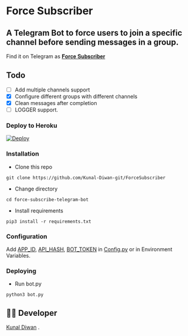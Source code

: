 # Force Subscriber

**A Telegram Bot to force users to join a specific channel before sending messages in a group.**
- 
Find it on Telegram as [𝐅𝐨𝐫𝐜𝐞 𝐒𝐮𝐛𝐬𝐜𝐫𝐢𝐛𝐞𝐫](https://t.me/ForceSubscriber_Bot)

## Todo
- [ ] Add multiple channels support
- [X] Configure different groups with different channels
- [X] Clean messages after completion
- [ ] LOGGER support.

### Deploy to Heroku
[![Deploy](https://www.herokucdn.com/deploy/button.svg)](https://heroku.com/deploy?template=https://github.com/Kunal-Diwan/ForceSubscriber)


### Installation
- Clone this repo
```
git clone https://github.com/Kunal-Diwan-git/ForceSubscriber
```
- Change directory
```
cd force-subscribe-telegram-bot
```
- Install requirements
```
pip3 install -r requirements.txt
```

### Configuration
Add [APP_ID](https://my.telegram.org/apps), [API_HASH](https://my.telegram.org/apps), [BOT_TOKEN](https://t.me/botfather) in [Config.py](Config.py) or in Environment Variables.

### Deploying
- Run bot.py
```
python3 bot.py
```

## 👨‍💻 Developer

 [Kunal Diwan](t.me/kunaldiwan) .



